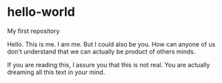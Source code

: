 # hello-world
My first repository

Hello. This is me. I am me. But I could also be you. How can anyone of us don't understand that we can actually be product of others minds.

If you are reading this, I assure you that this is not real. You are actually dreaming all this text in your mind.
